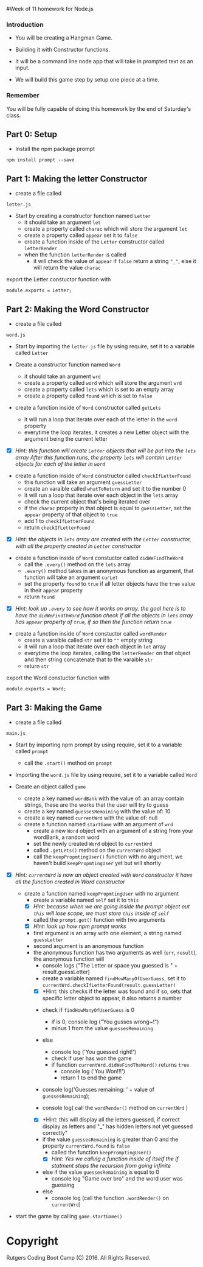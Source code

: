 #Week of 11 homework for Node.js

### Introduction

* You will be creating a Hangman Game.

* Building it with Constructor functions.

* It will be a command line node app that will take in prompted text as an input.

* We will build this game step by setup one piece at a time.

### Remember

You will be fully capable of doing this homework by the end of Saturday's class.

## Part 0: Setup

* Install the npm package prompt

```
npm install prompt --save
```

## Part 1: Making the letter Constructor 

* create a file called
```
letter.js
```

* Start by creating a constructor function named `Letter`
	* it should take an argument `let`
	* create a property called `charac` which will store the argument `let`
	* create a property called `appear` set it to `false`
	* create a function inside of the `Letter` constructor called `letterRender`
	* when the function `letterRender` is called
		- it will check the value of `appear`
		if `false` return a string `"_"`, else it will return the value `charac`

export the Letter constuctor function with

```module.exports = Letter;```

## Part 2: Making the Word Constructor

* create a file called
```
word.js
```

* Start by importing the `letter.js` file by using require, set it to a variable called `Letter`

* Create a constructor function named `Word`
	* it should take an argument `wrd`
	* create a property called `word` which will store the argument `wrd`
	* create a property called `lets` which is set to an empty array
	* create a property called `found` which is set to `false`

* create a function inside of `Word` constructor called `getLets` 
	- it will run a loop that iterate over each of the letter in the `word` property
	- everytime the loop iterates, it creates a new Letter object with the argument being the current letter

- [x] *Hint: this function will create `Letter` objects that will be put into the `lets` array*
*After this function runs, the property `lets` will contain `Letter` objects for each of the letter in `word`*

* create a function inside of `Word` constructor called `checkIfLetterFound`
	* this function will take an argument `guessLetter`
	- create an varaible called `whatToReturn` and set it to the number 0
	- it will run a loop that iterate over each object in the `lets` array
	- check the current object that's being iterated over
	- if the `charac` property in that object is equal to `guessLetter`, set the `appear` property of that object to `true`
	- add 1 to `checkIfLetterFound`
	* return `checkIfLetterFound`

- [x] *Hint: the objects in `lets` array are created with the `Letter` constructor, with all the property created in `Letter` constructor*

* create a function inside of `Word` constuctor called `didWeFindTheWord`
	- call the `.every()` method on the `lets` array
	- `.every()` method takes in an anonymous function as argument, that function will take an argument `curLet`
	- set the property `found` to `true` if all letter objects have the `true` value in their `appear` property
	- return `found`

- [x] *Hint: look up `.every` to see how it works on array.*
*the goal here is to have the `didWeFindThWord` function check if all the objects in `lets` array has `appear` property of `true`, if so then the function return `true`*

* create a function inside of `Word` constuctor called `wordRender`
	- create a varaible called `str` set it to `""` empty string
	- it will run a loop that iterate over each object in `let` array
	- everytime the loop iterates, calling the `letterRender` on that object and then string concatenate that to the varaible `str`
	- return `str`

export the Word constuctor function with

```module.exports = Word;```

## Part 3: Making the Game

* create a file called
```
main.js
```
* Start by importing npm prompt by using require, set it to a variable called `prompt`
	* call the `.start()` method on `prompt`

* Importing the `word.js` file by using require, set it to a variable called `Word`

* Create an object called `game`
	* create a key named `wordBank` with the value of: an array contain strings, these are the works that the user will try to guess
	* create a key named `guessesRemaining` with the value of: 10
	* create a key named `currentWrd` with the value of: null
	* create a function named `startGame` with an argument of `wrd`
		- create a new `Word` object with an argument of a string from your wordBank, a random word
		- set the newly created `Word` object to `currentWrd`
		- called `.getLets()` method on the `currentWrd` object 
		- call the `keepPropmtingUser()` function with no argument, we haven't build `keepPropmtingUser` yet but will shortly

- [x] *Hint: `currentWrd` is now an object created with `Word` constructor it have all the function created in Word constructor*

	* create a function named `keepPropmtingUser` with no argument
		- create a variable named `self` set it to `this`
		- [x] *Hint: because when we are going inside the prompt object out `this` will lose scope, we must store `this` inside of `self`*
		
		- called the `prompt.get()` function with two arguments
		- [x] *Hint: look up how npm prompt works*

		- first argument is an array with one element, a string named `guessLetter`
		- second argument is an anonymous function
		- the anonymous function has two arguments as well (`err`, `result`), the anonymous function will
			* console logs ("The Letter or space you guessed is " + result.guessLetter)
			* create a variable named `findHowManyOfUserGuess`, set it to `currentWrd.checkIfLetterFound(result.guessLetter)`
			- [x] *Hint: this checks if the letter was found and if so, sets that specific letter object to appear, it also returns a number

			* check if `findHowManyOfUserGuess` is 0
				- if is 0, console log ("You gusses wrong~!")
				- minus 1 from the value `guessesRemaining`
			* else 
				- console log ('You guessed right!')
				- check if user has won the game
				- if function `currentWrd.didWeFindTheWord()` returns `true`
					* console log ('You Won!!!')
					* return 1 to end the game

			* console log('Guesses remaining: ' + value of `guessesRemaining`);
			* console log( call the `wordRender()` method on `currentWrd` )
			- [x] *Hint: this will display all the letters guessed, if correct display as letters and "_" has hidden letters not yet guessed correctly"

			* if the value `guessesRemaining` is greater than 0 and the property `currentWrd.found` is `false`
				- called the function `keepPromptingUser()`
				- [x] *Hint: Yes we calling a function inside of itself the if statment stops the recursion from going infinite*
			* else if the value `guessesRemaining` is equal to 0
				- console log "Game over bro" and the word user was guessing
			* else 
				- console log (call the function `.wordRender()` on `currentWrd`)

* start the game by calling `game.startGame()`


# Copyright
Rutgers Coding Boot Camp (C) 2016. All Rights Reserved.
